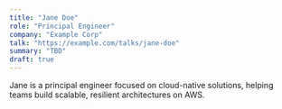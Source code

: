 ```yaml
---
title: "Jane Doe"
role: "Principal Engineer"
company: "Example Corp"
talk: "https://example.com/talks/jane-doe"
summary: "TBD"
draft: true
---
```


Jane is a principal engineer focused on cloud-native solutions, helping teams build scalable, resilient architectures on AWS.


